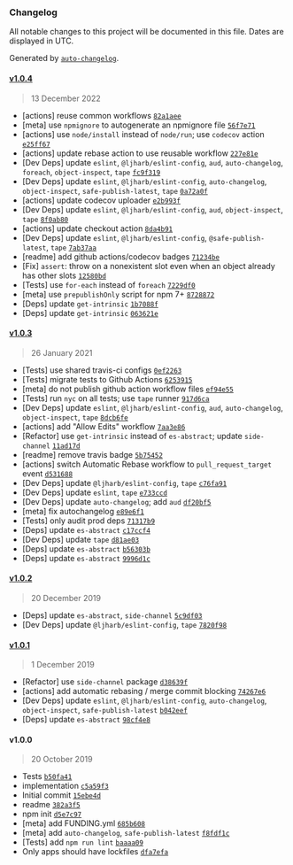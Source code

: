 ### Changelog

All notable changes to this project will be documented in this file. Dates are displayed in UTC.

Generated by [`auto-changelog`](https://github.com/CookPete/auto-changelog).

#### [v1.0.4](https://github.com/ljharb/internal-slot/compare/v1.0.3...v1.0.4)

> 13 December 2022

- [actions] reuse common workflows [`82a1aee`](https://github.com/ljharb/internal-slot/commit/82a1aee603bce8627930597edb3a04b4970ed151)
- [meta] use `npmignore` to autogenerate an npmignore file [`56f7e71`](https://github.com/ljharb/internal-slot/commit/56f7e7182dd934dd6c1b80497a110670d02a91b9)
- [actions] use `node/install` instead of `node/run`; use `codecov` action [`e25ff67`](https://github.com/ljharb/internal-slot/commit/e25ff67d568f77c1b66168957d82b080779e1c0a)
- [actions] update rebase action to use reusable workflow [`227e81e`](https://github.com/ljharb/internal-slot/commit/227e81eaef7230a265103ef1ef0618d2920c3f30)
- [Dev Deps] update `eslint`, `@ljharb/eslint-config`, `aud`, `auto-changelog`, `foreach`, `object-inspect`, `tape` [`fc9f319`](https://github.com/ljharb/internal-slot/commit/fc9f319d136ddf2e79910390d1e7ad279d41cc01)
- [Dev Deps] update `eslint`, `@ljharb/eslint-config`, `auto-changelog`, `object-inspect`, `safe-publish-latest`, `tape` [`0a72a0f`](https://github.com/ljharb/internal-slot/commit/0a72a0f389511b41645f441da19257a266cb37f7)
- [actions] update codecov uploader [`e2b993f`](https://github.com/ljharb/internal-slot/commit/e2b993f143278a30424ebd5526019e59828989d0)
- [Dev Deps] update `eslint`, `@ljharb/eslint-config`, `aud`, `object-inspect`, `tape` [`8f0ab80`](https://github.com/ljharb/internal-slot/commit/8f0ab808afdd458001c35c828962dc714d824754)
- [actions] update checkout action [`8da4b91`](https://github.com/ljharb/internal-slot/commit/8da4b91c3454671da2e53a831ca0928147965a09)
- [Dev Deps] update `eslint`, `@ljharb/eslint-config`, `@safe-publish-latest`, `tape` [`7ab37aa`](https://github.com/ljharb/internal-slot/commit/7ab37aabf01ded2605fa583a9866b62172f82e30)
- [readme] add github actions/codecov badges [`71234be`](https://github.com/ljharb/internal-slot/commit/71234bef4ef99e2f17d72ae3a1b7c0522519b7d7)
- [Fix] `assert`: throw on a nonexistent slot even when an object already has other slots [`12580bd`](https://github.com/ljharb/internal-slot/commit/12580bd26fe9f8603566e9e076092b5e1fb7340b)
- [Tests] use `for-each` instead of `foreach` [`7229df0`](https://github.com/ljharb/internal-slot/commit/7229df01666ccb022dde82686d84b97b7bcfc53a)
- [meta] use `prepublishOnly` script for npm 7+ [`8728872`](https://github.com/ljharb/internal-slot/commit/8728872cfbd735d3ae87e885c081a08d5b26edf0)
- [Deps] update `get-intrinsic` [`1b7088f`](https://github.com/ljharb/internal-slot/commit/1b7088fa970c33757816b08357814bdbf6d722b6)
- [Deps] update `get-intrinsic` [`063621e`](https://github.com/ljharb/internal-slot/commit/063621ec99d1b9262d3898c0ecad0e1e98be5f75)

#### [v1.0.3](https://github.com/ljharb/internal-slot/compare/v1.0.2...v1.0.3)

> 26 January 2021

- [Tests] use shared travis-ci configs [`0ef2263`](https://github.com/ljharb/internal-slot/commit/0ef22634fa2269d9df0d784aca3c5748e8eabd3b)
- [Tests] migrate tests to Github Actions [`6253915`](https://github.com/ljharb/internal-slot/commit/6253915d28721df2eda5630849bc6b57647e3ee2)
- [meta] do not publish github action workflow files [`ef94e55`](https://github.com/ljharb/internal-slot/commit/ef94e555727ed6a649ef64010904fe89a468d459)
- [Tests] run `nyc` on all tests; use `tape` runner [`917d6ca`](https://github.com/ljharb/internal-slot/commit/917d6ca630cdcd6b4da9a2c300c6a3abb6e724fe)
- [Dev Deps] update `eslint`, `@ljharb/eslint-config`, `aud`, `auto-changelog`, `object-inspect`, `tape` [`8dcb6fe`](https://github.com/ljharb/internal-slot/commit/8dcb6fe01d6a45e1af17a9dace95ca47c99b4328)
- [actions] add "Allow Edits" workflow [`7aa3e86`](https://github.com/ljharb/internal-slot/commit/7aa3e86edb0149fd882717481885760aeb28474e)
- [Refactor] use `get-intrinsic` instead of `es-abstract`; update `side-channel` [`11ad17d`](https://github.com/ljharb/internal-slot/commit/11ad17d4255adcbc55fd4eca0bf6733bac59f1bf)
- [readme] remove travis badge [`5b75452`](https://github.com/ljharb/internal-slot/commit/5b754523aa07e8f67d0135df75059a18047292bb)
- [actions] switch Automatic Rebase workflow to `pull_request_target` event [`d531688`](https://github.com/ljharb/internal-slot/commit/d5316880956b4dd83e6b6c9ab48fdd8171a4a268)
- [Dev Deps] update `@ljharb/eslint-config`, `tape` [`c76fa91`](https://github.com/ljharb/internal-slot/commit/c76fa91a7e623a738e22332bee4e985aea41122e)
- [Dev Deps] update `eslint`, `tape` [`e733ccd`](https://github.com/ljharb/internal-slot/commit/e733ccd68e81c72ef2e02726e001895053de7887)
- [Dev Deps] update `auto-changelog`; add `aud` [`df20bf5`](https://github.com/ljharb/internal-slot/commit/df20bf5d3943a533c20799d8cc1449997e85d53b)
- [meta] fix autochangelog [`e89e6f1`](https://github.com/ljharb/internal-slot/commit/e89e6f1ff9f10f386e6400b586db78ad9c0f1309)
- [Tests] only audit prod deps [`71317b9`](https://github.com/ljharb/internal-slot/commit/71317b95ec6bbd9877807da0c0316ee9f5f30fab)
- [Deps] update `es-abstract` [`c17ccf4`](https://github.com/ljharb/internal-slot/commit/c17ccf45f4cb0d3b7a1536e9cd3a7ff9a7dafd21)
- [Dev Deps] update `tape` [`d81ae03`](https://github.com/ljharb/internal-slot/commit/d81ae030a0e8f58cee00f752601ce60405a93d78)
- [Deps] update `es-abstract` [`b56303b`](https://github.com/ljharb/internal-slot/commit/b56303b4c3af7a510f9f51860895a46fd2e14752)
- [Deps] update `es-abstract` [`9996d1c`](https://github.com/ljharb/internal-slot/commit/9996d1cf3507750c7a6845a2fb0d0f849ea898a1)

#### [v1.0.2](https://github.com/ljharb/internal-slot/compare/v1.0.1...v1.0.2)

> 20 December 2019

- [Deps] update `es-abstract`, `side-channel` [`5c9df03`](https://github.com/ljharb/internal-slot/commit/5c9df03a25518f5c482cff4e1447a26fa071df9a)
- [Dev Deps] update `@ljharb/eslint-config`, `tape` [`7820f98`](https://github.com/ljharb/internal-slot/commit/7820f984e523a64ddf3068c4e5631abf61eb1ea4)

#### [v1.0.1](https://github.com/ljharb/internal-slot/compare/v1.0.0...v1.0.1)

> 1 December 2019

- [Refactor] use `side-channel` package [`d38639f`](https://github.com/ljharb/internal-slot/commit/d38639f0a3cdb5090711179d0e78df857ecbd5d3)
- [actions] add automatic rebasing / merge commit blocking [`74267e6`](https://github.com/ljharb/internal-slot/commit/74267e6e591e18ba39186cb99139d3fd7a757c9f)
- [Dev Deps] update `eslint`, `@ljharb/eslint-config`, `auto-changelog`, `object-inspect`, `safe-publish-latest` [`b042eef`](https://github.com/ljharb/internal-slot/commit/b042eefc067b830bbd370833f7f21754e802b0b2)
- [Deps] update `es-abstract` [`98cf4e8`](https://github.com/ljharb/internal-slot/commit/98cf4e86c1bfe99eda7b11a8ea70394368f33e4f)

#### v1.0.0

> 20 October 2019

- Tests [`b50fa41`](https://github.com/ljharb/internal-slot/commit/b50fa41b6f47aba39ac4cb733658580974a0b00a)
- implementation [`c5a59f3`](https://github.com/ljharb/internal-slot/commit/c5a59f3753677f81aa12a0226d3b1187846d06dd)
- Initial commit [`15ebe4d`](https://github.com/ljharb/internal-slot/commit/15ebe4dc6d46885f67969d64c9c3e705780963f8)
- readme [`382a3f5`](https://github.com/ljharb/internal-slot/commit/382a3f53d8975e6488373a0fc2abcdc7c4c44247)
- npm init [`d5e7c97`](https://github.com/ljharb/internal-slot/commit/d5e7c977ef694e89c245fd11165f63c06a7a5040)
- [meta] add FUNDING.yml [`685b608`](https://github.com/ljharb/internal-slot/commit/685b6087613f6735f4411a558500d92f8a3ec3f2)
- [meta] add `auto-changelog`, `safe-publish-latest` [`f8fdf1c`](https://github.com/ljharb/internal-slot/commit/f8fdf1c3f0c592f71746da6d7f8bea18f8946dda)
- [Tests] add `npm run lint` [`baaaa09`](https://github.com/ljharb/internal-slot/commit/baaaa09ab6e5bc5fcc0e7c76e10c55aa18f4ca7e)
- Only apps should have lockfiles [`dfa7efa`](https://github.com/ljharb/internal-slot/commit/dfa7efa3d5cd23261cb75c2adab6ee3c06790fee)
